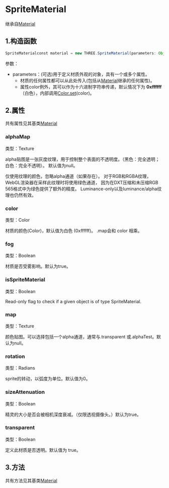 # SpriteMaterial

继承自[Material](01.Material)

## 1.构造函数

```js
SpriteMaterialconst material = new THREE.SpriteMaterial(parameters: Object);
```

参数：

- parameters：(可选)用于定义材质外观的对象，具有一个或多个属性。
  - 材质的任何属性都可以从此处传入(包括从[Material](01.Material)继承的任何属性)。
  - 属性color例外，其可以作为十六进制字符串传递，默认情况下为 **0xffffff**（白色），内部调用[Color.set](../数学库/01.Color#set)(color)。



## 2.属性

共有属性见其基类[Material](01.Material)

### alphaMap

类型：Texture

alpha贴图是一张灰度纹理，用于控制整个表面的不透明度。（黑色：完全透明；白色：完全不透明）。 默认值为null。

仅使用纹理的颜色，忽略alpha通道（如果存在）。 对于RGB和RGBA纹理，WebGL渲染器在采样此纹理时将使用绿色通道， 因为在DXT压缩和未压缩RGB 565格式中为绿色提供了额外的精度。 Luminance-only以及luminance/alpha纹理也仍然有效。



### color

类型：Color

材质的颜色(Color)，默认值为白色 (0xffffff)。 .map会和 color 相乘。



### fog

类型：Boolean

材质是否受雾影响。默认为true。



### isSpriteMaterial

类型：Boolean

Read-only flag to check if a given object is of type SpriteMaterial.



### map

类型：Texture

颜色贴图。可以选择包括一个alpha通道，通常与.transparent 或.alphaTest。默认为null。



### rotation

类型：Radians

sprite的转动，以弧度为单位。默认值为0。



### sizeAttenuation

类型：Boolean

精灵的大小是否会被相机深度衰减。（仅限透视摄像头。）默认为true。



### transparent

类型：Boolean

定义此材质是否透明。默认值为 true。



## 3.方法

共有方法见其基类[Material](01.Material)